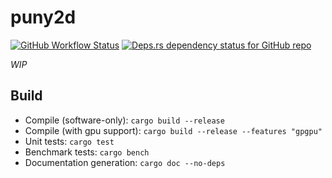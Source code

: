 # puny2d
[![GitHub Workflow Status](https://img.shields.io/github/workflow/status/substation-beta/puny2d/Build%20project?logo=github)](https://github.com/substation-beta/puny2d/actions?query=workflow%3A%22Build+project%22) [![Deps.rs dependency status for GitHub repo](https://deps.rs/repo/github/substation-beta/puny2d/status.svg)](https://deps.rs/repo/github/substation-beta/puny2d)

_WIP_

## Build
* Compile (software-only): `cargo build --release`
* Compile (with gpu support): `cargo build --release --features "gpgpu"`
* Unit tests: `cargo test`
* Benchmark tests: `cargo bench`
* Documentation generation: `cargo doc --no-deps`